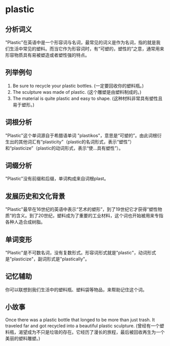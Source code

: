 # plastic

## 分析词义

  

"Plastic"在英语中是一个形容词与名词，最常见的词义是作为名词，指的就是我们生活中常见的塑料。而当它作为形容词时，有“可塑的，塑性的”之意，通常用来形容物质具有易被塑造或者塑性强的特点。

  

## 列举例句

  

1.  Be sure to recycle your plastic bottles. (一定要回收你的塑料瓶。)
2.  The sculpture was made of plastic. (这个雕塑是由塑料制成的。)
3.  The material is quite plastic and easy to shape. (这种材料非常具有塑性且易于塑形。)

  

## 词根分析

  

"Plastic"这个单词源自于希腊语单词 "plastikos"，意思是“可塑的”。由此词根衍生出的其他词汇有“plasticity”（plastic的名词形式，表示“塑性”）和“plasticize”（plastic的动词形式，表示“使...具有塑性”）。

  

## 词缀分析

  

"Plastic"没有前缀和后缀，单词构成来自词根plast。

  

## 发展历史和文化背景

  

"Plastic"最早在16世纪的英语中表示“艺术的塑形”，到了19世纪它才获得“塑性物质”的含义。到了20世纪，塑料成为了重要的工业材料，这个词也开始被用来专指各种人造合成树脂。

  

## 单词变形

  

"Plastic"是不可数名词，没有复数形式。形容词形式就是"plastic"，动词形式是"plasticize"，副词形式是"plastically"。

  

## 记忆辅助

  

你可以联想到我们生活中的塑料瓶、塑料袋等物品，来帮助记住这个词。

  

## 小故事

  

Once there was a plastic bottle that longed to be more than just trash. It traveled far and got recycled into a beautiful plastic sculpture. (曾经有一个塑料瓶，渴望成为不只是垃圾的存在。它经历了漫长的旅程，最后被回收再生为一个美丽的塑料雕塑。)
